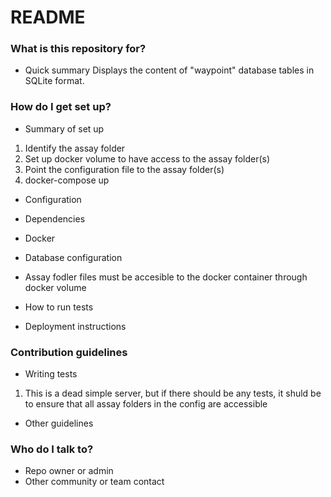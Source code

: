 # README #

### What is this repository for? ###

* Quick summary
Displays the content of "waypoint" database tables in SQLite format.


### How do I get set up? ###

* Summary of set up
1. Identify the assay folder
2. Set up docker volume to have access to the assay folder(s)
3. Point the configuration file to the assay folder(s)
4. docker-compose up

* Configuration

* Dependencies
* Docker

* Database configuration
* Assay fodler files must be accesible to the docker container through docker volume

* How to run tests
* Deployment instructions

### Contribution guidelines ###

* Writing tests
1. This is a dead simple server, but if there should be any tests, it shuld be to ensure that all assay folders in the config are accessible

* Other guidelines

### Who do I talk to? ###

* Repo owner or admin
* Other community or team contact
